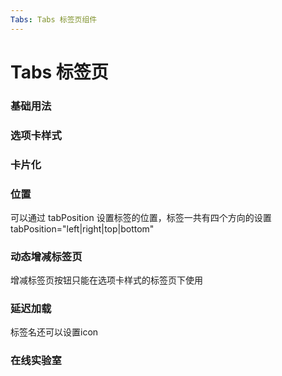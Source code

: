 ```yaml
---
Tabs: Tabs 标签页组件
---
```

# Tabs 标签页

### 基础用法
<ClientOnly>
<block-tabs-demo blockName="defaultTabs" onlineDemo="https://codepen.io/w3cmark/pen/zYOLmMG"/>
</ClientOnly>

### 选项卡样式  
<ClientOnly>
<block-tabs-demo blockName="cardTabs" onlineDemo="https://codepen.io/w3cmark/pen/XWWjxBv"/>
</ClientOnly>

### 卡片化
<ClientOnly>
<block-tabs-demo blockName="borderCardTabs" onlineDemo="https://codepen.io/w3cmark/pen/GRRjYXv"/>
</ClientOnly>

### 位置

可以通过 tabPosition 设置标签的位置，标签一共有四个方向的设置 tabPosition="left|right|top|bottom"

<ClientOnly>
<block-tabs-demo blockName="tabpositionTabs" onlineDemo="https://codepen.io/w3cmark/pen/JjjRmmY"/>
</ClientOnly>

<!-- ### 自定义标签页

可以通过具名 slot 来实现自定义标签页的内容

<ClientOnly>
<block-tabs-demo blockName="slotTabs" onlineDemo="https://codepen.io/w3cmark/pen/zYOLmMG"/>
</ClientOnly> -->

### 动态增减标签页

增减标签页按钮只能在选项卡样式的标签页下使用

<ClientOnly>
<block-tabs-demo blockName="editableTabs" onlineDemo="https://codepen.io/w3cmark/pen/WNNGaaK"/>
</ClientOnly>

### 延迟加载

标签名还可以设置icon

<ClientOnly>
<block-tabs-demo blockName="lazyTabs" onlineDemo="https://codepen.io/w3cmark/pen/NWWRExe"/>
</ClientOnly>

### 在线实验室
<ClientOnly>
<ams-config name="tabs" type="block"/>
</ClientOnly>

